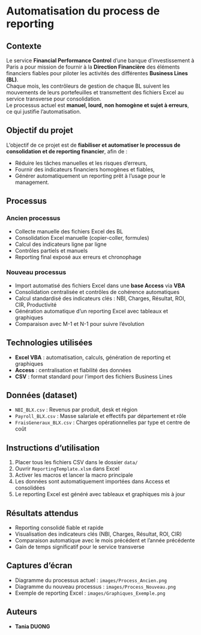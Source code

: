 # Automatisation du process de reporting

## Contexte
Le service **Financial Performance Control** d’une banque d’investissement à Paris a pour mission de fournir à la **Direction Financière** des éléments financiers fiables pour piloter les activités des différentes **Business Lines (BL)**.  
Chaque mois, les contrôleurs de gestion de chaque BL suivent les mouvements de leurs portefeuilles et transmettent des fichiers Excel au service transverse pour consolidation.  
Le processus actuel est **manuel, lourd, non homogène et sujet à erreurs**, ce qui justifie l’automatisation.

## Objectif du projet
L’objectif de ce projet est de **fiabiliser et automatiser le processus de consolidation et de reporting financier**, afin de :  
- Réduire les tâches manuelles et les risques d’erreurs,  
- Fournir des indicateurs financiers homogènes et fiables,  
- Générer automatiquement un reporting prêt à l’usage pour le management.

## Processus
### Ancien processus
- Collecte manuelle des fichiers Excel des BL  
- Consolidation Excel manuelle (copier-coller, formules)  
- Calcul des indicateurs ligne par ligne  
- Contrôles partiels et manuels  
- Reporting final exposé aux erreurs et chronophage  

### Nouveau processus
- Import automatisé des fichiers Excel dans une **base Access** via **VBA**  
- Consolidation centralisée et contrôles de cohérence automatiques  
- Calcul standardisé des indicateurs clés : NBI, Charges, Résultat, ROI, CIR, Productivité  
- Génération automatique d’un reporting Excel avec tableaux et graphiques  
- Comparaison avec M-1 et N-1 pour suivre l’évolution  

## Technologies utilisées
- **Excel VBA** : automatisation, calculs, génération de reporting et graphiques  
- **Access** : centralisation et fiabilité des données  
- **CSV** : format standard pour l’import des fichiers Business Lines  

## Données (dataset)
- `NBI_BLX.csv` : Revenus par produit, desk et région  
- `Payroll_BLX.csv` : Masse salariale et effectifs par département et rôle  
- `FraisGeneraux_BLX.csv` : Charges opérationnelles par type et centre de coût  

## Instructions d’utilisation
1. Placer tous les fichiers CSV dans le dossier `data/`  
2. Ouvrir `ReportingTemplate.xlsm` dans Excel  
3. Activer les macros et lancer la macro principale  
4. Les données sont automatiquement importées dans Access et consolidées  
5. Le reporting Excel est généré avec tableaux et graphiques mis à jour  

## Résultats attendus
- Reporting consolidé fiable et rapide  
- Visualisation des indicateurs clés (NBI, Charges, Résultat, ROI, CIR)  
- Comparaison automatique avec le mois précédent et l’année précédente  
- Gain de temps significatif pour le service transverse  

## Captures d’écran
- Diagramme du processus actuel : `images/Process_Ancien.png`  
- Diagramme du nouveau processus : `images/Process_Nouveau.png`  
- Exemple de reporting Excel : `images/Graphiques_Exemple.png`  

## Auteurs
- **Tania DUONG**


